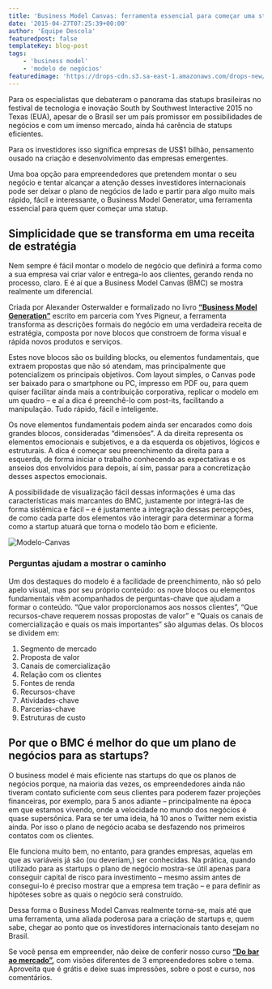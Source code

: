 ```yaml
---
title: 'Business Model Canvas: ferramenta essencial para começar uma startup'
date: '2015-04-27T07:25:39+00:00'
author: 'Equipe Descola'
featuredpost: false
templateKey: blog-post
tags:
    - 'business model'
    - 'modelo de negócios'
featuredimage: 'https://drops-cdn.s3.sa-east-1.amazonaws.com/drops-new/wp-content/uploads/2015/04/27072539/business-model-canvas-150x150.png'
---
```

Para os especialistas que debateram o panorama das statups brasileiras no festival de tecnologia e inovação South by Southwest Interactive 2015 no Texas (EUA), apesar de o Brasil ser um país promissor em possibilidades de negócios e com um imenso mercado, ainda há carência de statups eficientes.

Para os investidores isso significa empresas de US$1 bilhão, pensamento ousado na criação e desenvolvimento das empresas emergentes.

Uma boa opção para empreendedores que pretendem montar o seu negócio e tentar alcançar a atenção desses investidores internacionais pode ser deixar o plano de negócios de lado e partir para algo muito mais rápido, fácil e interessante, o Business Model Generator, uma ferramenta essencial para quem quer começar uma statup.

**Simplicidade que se transforma em uma receita de estratégia**
---------------------------------------------------------------

Nem sempre é fácil montar o modelo de negócio que definirá a forma como a sua empresa vai criar valor e entrega-lo aos clientes, gerando renda no processo, claro. E é aí que a Business Model Canvas (BMC) se mostra realmente um diferencial.

Criada por Alexander Osterwalder e formalizado no livro [**“Business Model Generation”**](http://www.saraiva.com.br/inovacao-em-modelos-de-negocios-business-model-generation-3545422.html?pac_id=25371&utm_source=buscape&utm_medium=comparador&utm_campaign=cpc_Livros-3545422_25371& "Livro BMGeneration") escrito em parceria com Yves Pigneur, a ferramenta transforma as descrições formais do negócio em uma verdadeira receita de estratégia, composta por nove blocos que constroem de forma visual e rápida novos produtos e serviços.

Estes nove blocos são os building blocks, ou elementos fundamentais, que extraem propostas que não só atendam, mas principalmente que potencializem os principais objetivos. Com layout simples, o Canvas pode ser baixado para o smartphone ou PC, impresso em PDF ou, para quem quiser facilitar ainda mais a contribuição corporativa, replicar o modelo em um quadro – e aí a dica é preenchê-lo com post-its, facilitando a manipulação. Tudo rápido, fácil e inteligente.

Os nove elementos fundamentais podem ainda ser encarados como dois grandes blocos, consideradas “dimensões”. A da direita representa os elementos emocionais e subjetivos, e a da esquerda os objetivos, lógicos e estruturais. A dica é começar seu preenchimento da direita para a esquerda, de forma iniciar o trabalho conhecendo as expectativas e os anseios dos envolvidos para depois, aí sim, passar para a concretização desses aspectos emocionais.

A possibilidade de visualização fácil dessas informações é uma das características mais marcantes do BMC, justamente por integrá-las de forma sistêmica e fácil – e é justamente a integração dessas percepções, de como cada parte dos elementos vão interagir para determinar a forma como a startup atuará que torna o modelo tão bom e eficiente.

![Modelo-Canvas](http://s3-sa-east-1.amazonaws.com/drops-cdn/drops-new/wp-content/uploads/2015/04/27072539/Modelo-Canvas-1024x757.jpg)

### **Perguntas ajudam a mostrar o caminho**

Um dos destaques do modelo é a facilidade de preenchimento, não só pelo apelo visual, mas por seu próprio conteúdo: os nove blocos ou elementos fundamentais vêm acompanhados de perguntas-chave que ajudam a formar o conteúdo. “Que valor proporcionamos aos nossos clientes”, “Que recursos-chave requerem nossas propostas de valor” e “Quais os canais de comercialização e quais os mais importantes” são algumas delas. Os blocos se dividem em:

1. Segmento de mercado
2. Proposta de valor
3. Canais de comercialização
4. Relação com os clientes
5. Fontes de renda
6. Recursos-chave
7. Atividades-chave
8. Parcerias-chave
9. Estruturas de custo

**Por que o BMC é melhor do que um plano de negócios para as startups?**
------------------------------------------------------------------------

O business model é mais eficiente nas startups do que os planos de negócios porque, na maioria das vezes, os empreendedores ainda não tiveram contato suficiente com seus clientes para poderem fazer projeções financeiras, por exemplo, para 5 anos adiante – principalmente na época em que estamos vivendo, onde a velocidade no mundo dos negócios é quase supersônica. Para se ter uma ideia, há 10 anos o Twitter nem existia ainda. Por isso o plano de negócio acaba se desfazendo nos primeiros contatos com os clientes.

Ele funciona muito bem, no entanto, para grandes empresas, aquelas em que as variáveis já são (ou deveriam,) ser conhecidas. Na prática, quando utilizado para as startups o plano de negócio mostra-se útil apenas para conseguir capital de risco para investimento – mesmo assim antes de consegui-lo é preciso mostrar que a empresa tem tração – e para definir as hipóteses sobre as quais o negócio será construído.

Dessa forma o Business Model Canvas realmente torna-se, mais até que uma ferramenta, uma aliada poderosa para a criação de startups e, quem sabe, chegar ao ponto que os investidores internacionais tanto desejam no Brasil.

Se você pensa em empreender, não deixe de conferir nosso curso **<span style="text-decoration: underline;">[“Do bar ao mercado”](http://descola.org/curso/1/do-bar-ao-mercado "Do Bar ao Mercado"),</span>** com visões diferentes de 3 empreendedores sobre o tema. Aproveita que é grátis e deixe suas impressões, sobre o post e curso, nos comentários.

<div class="hidden-sm"><script>// <![CDATA[
(function(t,e,c,o){var n,s,p;t.SMCX=t.SMCX||[],e.getElementById(o)||(n=e.getElementsByTagName(c),s=n[n.length-1],p=e.createElement(c),p.type="text/javascript",p.async=!0,p.id=o,p.src=["https:"===location.protocol?"https://":"http://","widget.surveymonkey.com/collect/website/js/G60YJSke6L1RPtJg9DuxEtJ1pr32Ip5gcm6by97fAPb9VWkopcx0_2Fd_2BWPSZe_2FWKa.js"].join(""),s.parentNode.insertBefore(p,s))})(window,document,"script","smcx-sdk");
// ]]></script></div>